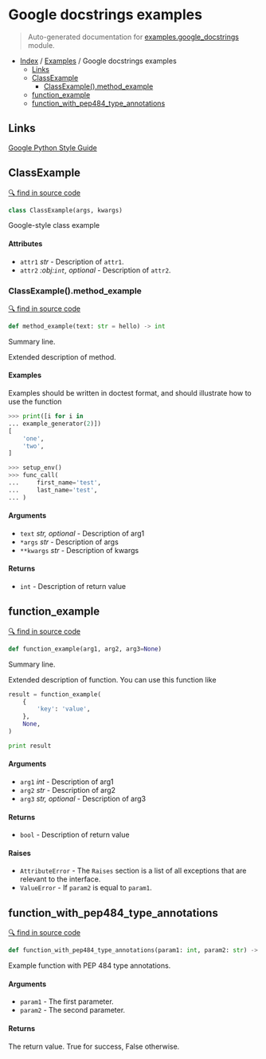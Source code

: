 # Google docstrings examples

> Auto-generated documentation for [examples.google_docstrings](https://github.com/vemel/handsdown/blob/master/examples/google_docstrings.py) module.

- [Index](../README.md#modules) / [Examples](index.md#examples) / Google docstrings examples
  - [Links](#links)
  - [ClassExample](#classexample)
    - [ClassExample().method_example](#classexamplemethod_example)
  - [function_example](#function_example)
  - [function_with_pep484_type_annotations](#function_with_pep484_type_annotations)

## Links

[Google Python Style Guide](http://google.github.io/styleguide/pyguide.html#38-comments-and-docstrings)

## ClassExample

[🔍 find in source code](https://github.com/vemel/handsdown/blob/master/examples/google_docstrings.py#L11)

```python
class ClassExample(args, kwargs)
```

Google-style class example

#### Attributes

- `attr1` *str* - Description of `attr1`.
- `attr2` *:obj:`int`, optional* - Description of `attr2`.

### ClassExample().method_example

[🔍 find in source code](https://github.com/vemel/handsdown/blob/master/examples/google_docstrings.py#L20)

```python
def method_example(text: str = hello) -> int
```

Summary line.

Extended description of method.

#### Examples

Examples should be written in doctest format, and should illustrate how
to use the function

```python
>>> print([i for i in
... example_generator(2)])
[
    'one',
    'two',
]
```

```python
>>> setup_env()
>>> func_call(
...     first_name='test',
...     last_name='test',
... )
```

#### Arguments

- `text` *str, optional* - Description of arg1
- `*args` *str* - Description of args
- `**kwargs` *str* - Description of kwargs

#### Returns

- `int` - Description of return value

## function_example

[🔍 find in source code](https://github.com/vemel/handsdown/blob/master/examples/google_docstrings.py#L54)

```python
def function_example(arg1, arg2, arg3=None)
```

Summary line.

Extended description of function.
You can use this function like

```python
result = function_example(
    {
        'key': 'value',
    },
    None,
)

print result
```

#### Arguments

- `arg1` *int* - Description of arg1
- `arg2` *str* - Description of arg2
- `arg3` *str, optional* - Description of arg3

#### Returns

- `bool` - Description of return value

#### Raises

- `AttributeError` - The ``Raises`` section is a list of all exceptions
    that are relevant to the interface.
- `ValueError` - If `param2` is equal to `param1`.

## function_with_pep484_type_annotations

[🔍 find in source code](https://github.com/vemel/handsdown/blob/master/examples/google_docstrings.py#L85)

```python
def function_with_pep484_type_annotations(param1: int, param2: str) -> bool
```

Example function with PEP 484 type annotations.

#### Arguments

- `param1` - The first parameter.
- `param2` - The second parameter.

#### Returns

The return value. True for success, False otherwise.
